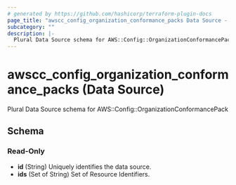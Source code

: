 ```yaml
---
# generated by https://github.com/hashicorp/terraform-plugin-docs
page_title: "awscc_config_organization_conformance_packs Data Source - terraform-provider-awscc"
subcategory: ""
description: |-
  Plural Data Source schema for AWS::Config::OrganizationConformancePack
---
```


# awscc_config_organization_conformance_packs (Data Source)

Plural Data Source schema for AWS::Config::OrganizationConformancePack



<!-- schema generated by tfplugindocs -->
## Schema

### Read-Only

- **id** (String) Uniquely identifies the data source.
- **ids** (Set of String) Set of Resource Identifiers.


